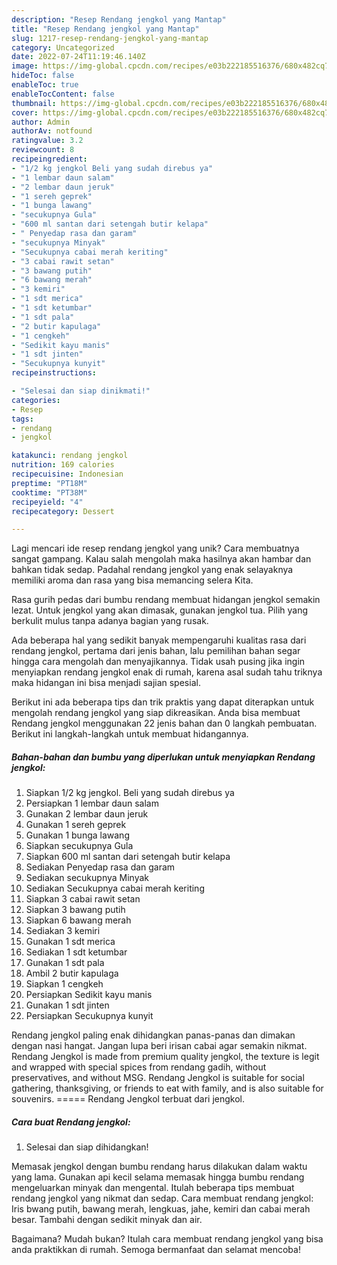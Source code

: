 ```yaml
---
description: "Resep Rendang jengkol yang Mantap"
title: "Resep Rendang jengkol yang Mantap"
slug: 1217-resep-rendang-jengkol-yang-mantap
category: Uncategorized
date: 2022-07-24T11:19:46.140Z
image: https://img-global.cpcdn.com/recipes/e03b222185516376/680x482cq70/rendang-jengkol-foto-resep-utama.jpg
hideToc: false
enableToc: true
enableTocContent: false
thumbnail: https://img-global.cpcdn.com/recipes/e03b222185516376/680x482cq70/rendang-jengkol-foto-resep-utama.jpg
cover: https://img-global.cpcdn.com/recipes/e03b222185516376/680x482cq70/rendang-jengkol-foto-resep-utama.jpg
author: Admin
authorAv: notfound
ratingvalue: 3.2
reviewcount: 8
recipeingredient:
- "1/2 kg jengkol Beli yang sudah direbus ya"
- "1 lembar daun salam"
- "2 lembar daun jeruk"
- "1 sereh geprek"
- "1 bunga lawang"
- "secukupnya Gula"
- "600 ml santan dari setengah butir kelapa"
- " Penyedap rasa dan garam"
- "secukupnya Minyak"
- "Secukupnya cabai merah keriting"
- "3 cabai rawit setan"
- "3 bawang putih"
- "6 bawang merah"
- "3 kemiri"
- "1 sdt merica"
- "1 sdt ketumbar"
- "1 sdt pala"
- "2 butir kapulaga"
- "1 cengkeh"
- "Sedikit kayu manis"
- "1 sdt jinten"
- "Secukupnya kunyit"
recipeinstructions:

- "Selesai dan siap dinikmati!"
categories:
- Resep
tags:
- rendang
- jengkol

katakunci: rendang jengkol 
nutrition: 169 calories
recipecuisine: Indonesian
preptime: "PT18M"
cooktime: "PT38M"
recipeyield: "4"
recipecategory: Dessert

---
```





Lagi mencari ide resep rendang jengkol yang unik? Cara membuatnya sangat gampang. Kalau salah mengolah maka hasilnya akan hambar dan bahkan tidak sedap. Padahal rendang jengkol yang enak selayaknya memiliki aroma dan rasa yang bisa memancing selera Kita.





Rasa gurih pedas dari bumbu rendang membuat hidangan jengkol semakin lezat. Untuk jengkol yang akan dimasak, gunakan jengkol tua. Pilih yang berkulit mulus tanpa adanya bagian yang rusak.

Ada beberapa hal yang sedikit banyak mempengaruhi kualitas rasa dari rendang jengkol, pertama dari jenis bahan, lalu pemilihan bahan segar hingga cara mengolah dan menyajikannya. Tidak usah pusing jika ingin menyiapkan rendang jengkol enak di rumah, karena asal sudah tahu triknya maka hidangan ini bisa menjadi sajian spesial.






Berikut ini ada beberapa tips dan trik praktis yang dapat diterapkan untuk mengolah rendang jengkol yang siap dikreasikan. Anda bisa membuat Rendang jengkol menggunakan 22 jenis bahan dan 0 langkah pembuatan. Berikut ini langkah-langkah untuk membuat hidangannya.

<!--inarticleads1-->

##### Bahan-bahan dan bumbu yang diperlukan untuk menyiapkan Rendang jengkol:

1. Siapkan 1/2 kg jengkol. Beli yang sudah direbus ya
1. Persiapkan 1 lembar daun salam
1. Gunakan 2 lembar daun jeruk
1. Gunakan 1 sereh geprek
1. Gunakan 1 bunga lawang
1. Siapkan secukupnya Gula
1. Siapkan 600 ml santan dari setengah butir kelapa
1. Sediakan  Penyedap rasa dan garam
1. Sediakan secukupnya Minyak
1. Sediakan Secukupnya cabai merah keriting
1. Siapkan 3 cabai rawit setan
1. Siapkan 3 bawang putih
1. Siapkan 6 bawang merah
1. Sediakan 3 kemiri
1. Gunakan 1 sdt merica
1. Sediakan 1 sdt ketumbar
1. Gunakan 1 sdt pala
1. Ambil 2 butir kapulaga
1. Siapkan 1 cengkeh
1. Persiapkan Sedikit kayu manis
1. Gunakan 1 sdt jinten
1. Persiapkan Secukupnya kunyit


Rendang jengkol paling enak dihidangkan panas-panas dan dimakan dengan nasi hangat. Jangan lupa beri irisan cabai agar semakin nikmat. Rendang Jengkol is made from premium quality jengkol, the texture is legit and wrapped with special spices from rendang gadih, without preservatives, and without MSG. Rendang Jengkol is suitable for social gathering, thanksgiving, or friends to eat with family, and is also suitable for souvenirs. ===== Rendang Jengkol terbuat dari jengkol. 

<!--inarticleads2-->

##### Cara buat Rendang jengkol:


1. Selesai dan siap dihidangkan!

Memasak jengkol dengan bumbu rendang harus dilakukan dalam waktu yang lama. Gunakan api kecil selama memasak hingga bumbu rendang mengeluarkan minyak dan mengental. Itulah beberapa tips membuat rendang jengkol yang nikmat dan sedap. Cara membuat rendang jengkol: Iris bwang putih, bawang merah, lengkuas, jahe, kemiri dan cabai merah besar. Tambahi dengan sedikit minyak dan air. 

Bagaimana? Mudah bukan? Itulah cara membuat rendang jengkol yang bisa anda praktikkan di rumah. Semoga bermanfaat dan selamat mencoba!
